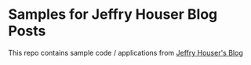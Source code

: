 # Samples for Jeffry Houser Blog Posts

This repo contains sample code / applications from [Jeffry Houser's Blog](https://www.jeffryhouser.com)